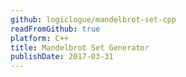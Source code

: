 ```yaml
---
github: logiclogue/mandelbrot-set-cpp
readFromGithub: true
platform: C++
title: Mandelbrot Set Generator
publishDate: 2017-03-31
---
```


